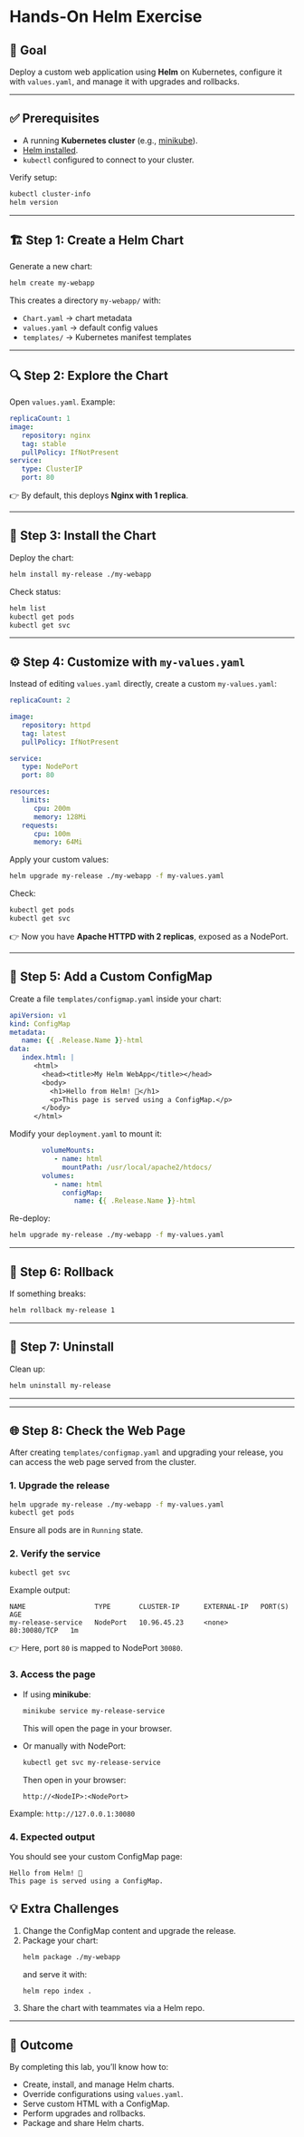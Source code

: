# Hands-On Helm Exercise

## 📌 Goal
Deploy a custom web application using **Helm** on Kubernetes, configure it with `values.yaml`, and manage it with upgrades and rollbacks.

---

## ✅ Prerequisites
- A running **Kubernetes cluster** (e.g., [minikube](https://minikube.sigs.k8s.io/docs/start/)).
- [Helm installed](https://helm.sh/docs/intro/install/).
- `kubectl` configured to connect to your cluster.

Verify setup:
```bash
kubectl cluster-info
helm version
```

---

## 🏗 Step 1: Create a Helm Chart
Generate a new chart:
```bash
helm create my-webapp
```

This creates a directory `my-webapp/` with:
- `Chart.yaml` → chart metadata
- `values.yaml` → default config values
- `templates/` → Kubernetes manifest templates

---

## 🔍 Step 2: Explore the Chart
Open `values.yaml`. Example:
```yaml
replicaCount: 1
image:
   repository: nginx
   tag: stable
   pullPolicy: IfNotPresent
service:
   type: ClusterIP
   port: 80
```

👉 By default, this deploys **Nginx with 1 replica**.

---

## 🚀 Step 3: Install the Chart
Deploy the chart:
```bash
helm install my-release ./my-webapp
```

Check status:
```bash
helm list
kubectl get pods
kubectl get svc
```

---

## ⚙️ Step 4: Customize with `my-values.yaml`
Instead of editing `values.yaml` directly, create a custom `my-values.yaml`:

```yaml
replicaCount: 2

image:
   repository: httpd
   tag: latest
   pullPolicy: IfNotPresent

service:
   type: NodePort
   port: 80

resources:
   limits:
      cpu: 200m
      memory: 128Mi
   requests:
      cpu: 100m
      memory: 64Mi
```

Apply your custom values:
```bash
helm upgrade my-release ./my-webapp -f my-values.yaml
```

Check:
```bash
kubectl get pods
kubectl get svc
```

👉 Now you have **Apache HTTPD with 2 replicas**, exposed as a NodePort.

---

## 📄 Step 5: Add a Custom ConfigMap
Create a file `templates/configmap.yaml` inside your chart:

```yaml
apiVersion: v1
kind: ConfigMap
metadata:
   name: {{ .Release.Name }}-html
data:
   index.html: |
      <html>
        <head><title>My Helm WebApp</title></head>
        <body>
          <h1>Hello from Helm! 🚀</h1>
          <p>This page is served using a ConfigMap.</p>
        </body>
      </html>
```

Modify your `deployment.yaml` to mount it:

```yaml
        volumeMounts:
           - name: html
             mountPath: /usr/local/apache2/htdocs/
        volumes:
           - name: html
             configMap:
                name: {{ .Release.Name }}-html
```

Re-deploy:
```bash
helm upgrade my-release ./my-webapp -f my-values.yaml
```

---

## 🔄 Step 6: Rollback
If something breaks:
```bash
helm rollback my-release 1
```

---

## 🧹 Step 7: Uninstall
Clean up:
```bash
helm uninstall my-release
```

---


---

## 🌐 Step 8: Check the Web Page

After creating `templates/configmap.yaml` and upgrading your release, you can access the web page served from the cluster.

### 1. Upgrade the release
```bash
helm upgrade my-release ./my-webapp -f my-values.yaml
kubectl get pods
```
Ensure all pods are in `Running` state.

### 2. Verify the service
```bash
kubectl get svc
```
Example output:
```
NAME                 TYPE       CLUSTER-IP      EXTERNAL-IP   PORT(S)        AGE
my-release-service   NodePort   10.96.45.23     <none>        80:30080/TCP   1m
```

👉 Here, port `80` is mapped to NodePort `30080`.

### 3. Access the page
- If using **minikube**:
  ```bash
  minikube service my-release-service
  ```
  This will open the page in your browser.

- Or manually with NodePort:
  ```bash
  kubectl get svc my-release-service
  ```
  Then open in your browser:
  ```
  http://<NodeIP>:<NodePort>
  ```

Example: `http://127.0.0.1:30080`

### 4. Expected output
You should see your custom ConfigMap page:

```
Hello from Helm! 🚀
This page is served using a ConfigMap.
```


## 💡 Extra Challenges
1. Change the ConfigMap content and upgrade the release.
2. Package your chart:
   ```bash
   helm package ./my-webapp
   ```
   and serve it with:
   ```bash
   helm repo index .
   ```
3. Share the chart with teammates via a Helm repo.

---

## 🎯 Outcome
By completing this lab, you’ll know how to:
- Create, install, and manage Helm charts.
- Override configurations using `values.yaml`.
- Serve custom HTML with a ConfigMap.
- Perform upgrades and rollbacks.
- Package and share Helm charts.  
